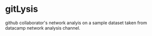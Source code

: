 # gitLysis
github collaborator's network analyis on a sample dataset taken from datacamp network analysis channel.
